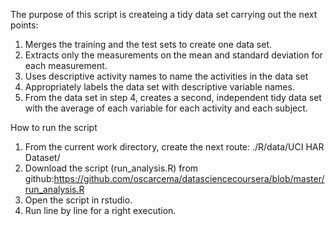 The purpose of this script is createing a tidy data set carrying out the next points:
1. Merges the training and the test sets to create one data set.
2. Extracts only the measurements on the mean and standard deviation for each measurement.
3. Uses descriptive activity names to name the activities in the data set
4. Appropriately labels the data set with descriptive variable names.
5. From the data set in step 4, creates a second, independent tidy data set with the average of each variable for each activity and each subject.

How to run the script
1. From the current work directory, create the next route: ./R/data/UCI HAR Dataset/
2. Download the script (run_analysis.R) from github:https://github.com/oscarcema/datasciencecoursera/blob/master/run_analysis.R
3. Open the script in rstudio.
4. Run line by line for a right execution.
